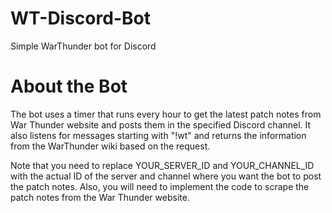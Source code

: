 # WT-Discord-Bot
Simple WarThunder bot for Discord

# About the Bot
The bot uses a timer that runs every hour to get the latest patch notes from War Thunder website and posts them in the specified Discord channel. It also listens for messages starting with "!wt" and returns the information from the WarThunder wiki based on the request.

Note that you need to replace YOUR_SERVER_ID and YOUR_CHANNEL_ID with the actual ID of the server and channel where you want the bot to post the patch notes. Also, you will need to implement the code to scrape the patch notes from the War Thunder website.
